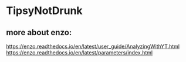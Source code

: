 # TipsyNotDrunk

## more about enzo: 
https://enzo.readthedocs.io/en/latest/user_guide/AnalyzingWithYT.html
https://enzo.readthedocs.io/en/latest/parameters/index.html 
